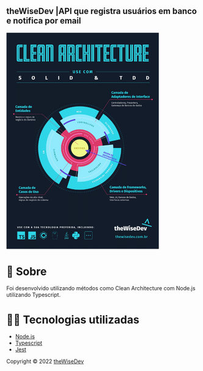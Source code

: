 ## theWiseDev |API que registra usuários em banco e notifica por email

<img src='preview/clean-architecture.png' width='400'/>


# 📜 Sobre

Foi desenvolvido utilizando métodos como Clean Architecture com Node.js utilizando Typescript.

# 🧑‍💻 Tecnologias utilizadas

- [Node.js](https://nodejs.org/en/)
- [Typescript](https://www.typescriptlang.org/)
- [Jest](https://jestjs.io/) 

Copyright © 2022 [theWiseDev](https://thewisedev.com.br/)
